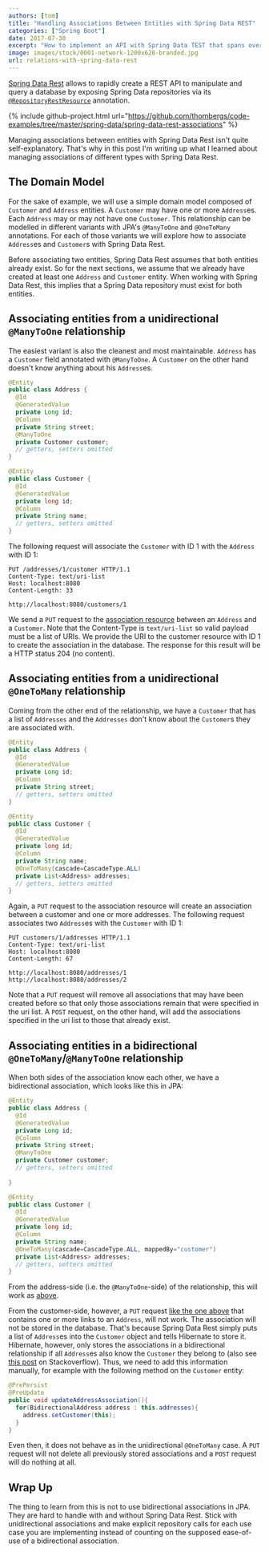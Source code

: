 ```yaml
---
authors: [tom]
title: "Handling Associations Between Entities with Spring Data REST"
categories: ["Spring Boot"]
date: 2017-07-30
excerpt: "How to implement an API with Spring Data TEST that spans over multiple database entities."
image: images/stock/0001-network-1200x628-branded.jpg
url: relations-with-spring-data-rest
---
```




[Spring Data Rest](https://projects.spring.io/spring-data-rest/) allows to rapidly create a REST API to manipulate
and query a database by exposing Spring Data repositories via its [`@RepositoryRestResource`](http://docs.spring.io/autorepo/docs/spring-data-rest/current/api/org/springframework/data/rest/core/annotation/RepositoryRestResource.html) annotation.

{% include github-project.html url="https://github.com/thombergs/code-examples/tree/master/spring-data/spring-data-rest-associations" %}
 
Managing associations between entities with Spring Data Rest isn't quite self-explanatory. That's why in this post
I'm writing up what I learned about managing associations of different types with Spring Data Rest.

## The Domain Model

For the sake of example, we will use a simple domain model composed of `Customer` and `Address` entities. A `Customer`
may have one or more `Address`es. Each `Address` may or may not have one `Customer`. This relationship can
be modelled in different variants with JPA's `@ManyToOne` and `@OneToMany` annotations. For each
of those variants we will explore how to associate `Address`es and `Customer`s with Spring Data Rest.

Before associating two entities, Spring Data Rest assumes that both entities already exist. So for the
next sections, we assume that we already have created at least one `Address` and `Customer` entity. 
When working with Spring Data Rest, this implies that a Spring Data repository must exist for both entities.

<a name="manyToOne"></a>
## Associating entities from a unidirectional `@ManyToOne` relationship 

The easiest variant is also the cleanest and most maintainable. `Address` has a `Customer` field annotated with
`@ManyToOne`. A `Customer` on the other hand doesn't know anything about his `Address`es.

```java
@Entity
public class Address {
  @Id
  @GeneratedValue 
  private Long id;
  @Column
  private String street;
  @ManyToOne
  private Customer customer;
  // getters, setters omitted
}

@Entity
public class Customer {
  @Id
  @GeneratedValue
  private long id;
  @Column
  private String name;
  // getters, setters omitted
}
```

The following request will associate the `Customer` with ID 1 with the `Address` with ID 1:   

```text
PUT /addresses/1/customer HTTP/1.1
Content-Type: text/uri-list
Host: localhost:8080
Content-Length: 33

http://localhost:8080/customers/1
```

We send a `PUT` request to the [association resource](https://docs.spring.io/spring-data/rest/docs/current/reference/html/#repository-resources.association-resource)
between an `Address` and a `Customer`.
Note that the Content-Type is `text/uri-list` so valid payload must be a list of URIs. We provide the URI to
the customer resource with ID 1 to create the association in the database. The response for this result will
be a HTTP status 204 (no content).

## Associating entities from a unidirectional `@OneToMany` relationship

Coming from the other end of the relationship, we have a `Customer` that has a list of `Addresses` and the `Addresses` don't know about
the `Customer`s they are associated with.

```java
@Entity
public class Address {
  @Id
  @GeneratedValue 
  private Long id;
  @Column
  private String street;
  // getters, setters omitted
}

@Entity
public class Customer {
  @Id
  @GeneratedValue
  private long id;
  @Column
  private String name;
  @OneToMany(cascade=CascadeType.ALL)
  private List<Address> addresses;
  // getters, setters omitted
}
```

Again, a `PUT` request to the association resource will create an association between a customer and 
one or more addresses. The following request associates two `Address`es with the `Customer` with ID 1: 

<a name="manyToOne-request"></a>
```text
PUT customers/1/addresses HTTP/1.1
Content-Type: text/uri-list
Host: localhost:8080
Content-Length: 67

http://localhost:8080/addresses/1
http://localhost:8080/addresses/2
```

Note that a `PUT` request will remove all associations that may have been created before so that only those
associations remain that were specified in the uri list. A `POST` request, on the other hand, will add the
associations specified in the uri list to those that already exist.

## Associating entities in a bidirectional `@OneToMany`/`@ManyToOne` relationship

When both sides of the association know each other, we have a bidirectional association, which looks like this in 
JPA:

```java
@Entity
public class Address {
  @Id
  @GeneratedValue 
  private Long id;
  @Column
  private String street;
  @ManyToOne
  private Customer customer;
  // getters, setters omitted
  
}

@Entity
public class Customer {
  @Id
  @GeneratedValue
  private long id;
  @Column
  private String name;
  @OneToMany(cascade=CascadeType.ALL, mappedBy="customer")
  private List<Address> addresses;
  // getters, setters omitted
}
```

From the address-side (i.e. the `@ManyToOne`-side) of the relationship, this will work as [above](#manyToOne).

From the customer-side, however, a `PUT` request [like the one above](#manyToOne-request) that contains one or more links to an `Address`, will
not work. The association will not be stored in the database. That's because Spring Data Rest simply puts a 
list of `Address`es into the `Customer` object and tells Hibernate to store it. Hibernate, however, only
stores the associations in a bidirectional relationship if all `Address`es also know the `Customer` they
belong to (also see [this post](https://stackoverflow.com/questions/30464782/how-to-maintain-bi-directional-relationships-with-spring-data-rest-and-jpa)
on Stackoverflow). Thus, we need to add this information manually, for example with the following method
on the `Customer` entity:

```java
@PrePersist
@PreUpdate
public void updateAddressAssociation(){
  for(BidirectionalAddress address : this.addresses){
    address.setCustomer(this);
  }
}
```

Even then, it does not behave as in the unidirectional `@OneToMany` case. A `PUT` request will not delete 
all previously stored associations and a `POST` request will do nothing at all.

## Wrap Up

The thing to learn from this is not to use bidirectional associations in JPA. They are hard to handle
with and without Spring Data Rest. Stick with unidirectional associations and make explicit repository
calls for each use case you are implementing instead of counting on the supposed ease-of-use of
a bidirectional association.

